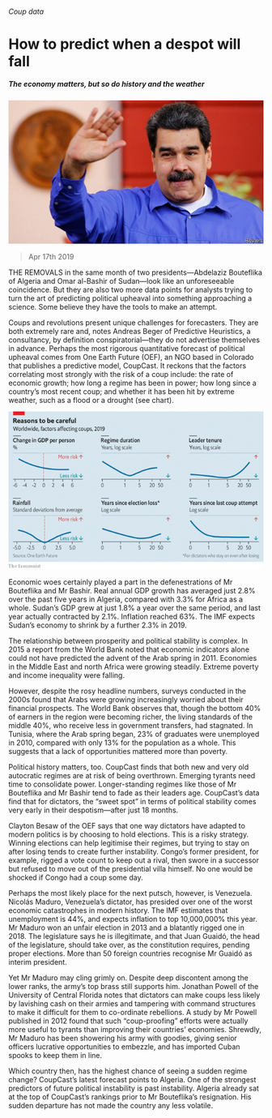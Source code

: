 ###### Coup data

# How to predict when a despot will fall 

##### The economy matters, but so do history and the weather 

![image](images/20190420_IRP501.jpg) 

> Apr 17th 2019 

THE REMOVALS in the same month of two presidents—Abdelaziz Bouteflika of Algeria and Omar al-Bashir of Sudan—look like an unforeseeable coincidence. But they are also two more data points for analysts trying to turn the art of predicting political upheaval into something approaching a science. Some believe they have the tools to make an attempt. 

Coups and revolutions present unique challenges for forecasters. They are both extremely rare and, notes Andreas Beger of Predictive Heuristics, a consultancy, by definition conspiratorial—they do not advertise themselves in advance. Perhaps the most rigorous quantitative forecast of political upheaval comes from One Earth Future (OEF), an NGO based in Colorado that publishes a predictive model, CoupCast. It reckons that the factors correlating most strongly with the risk of a coup include: the rate of economic growth; how long a regime has been in power; how long since a country’s most recent coup; and whether it has been hit by extreme weather, such as a flood or a drought (see chart). 

![image](images/20190420_IRC735.png) 

Economic woes certainly played a part in the defenestrations of Mr Bouteflika and Mr Bashir. Real annual GDP growth has averaged just 2.8% over the past five years in Algeria, compared with 3.3% for Africa as a whole. Sudan’s GDP grew at just 1.8% a year over the same period, and last year actually contracted by 2.1%. Inflation reached 63%. The IMF expects Sudan’s economy to shrink by a further 2.3% in 2019. 

The relationship between prosperity and political stability is complex. In 2015 a report from the World Bank noted that economic indicators alone could not have predicted the advent of the Arab spring in 2011. Economies in the Middle East and north Africa were growing steadily. Extreme poverty and income inequality were falling. 

However, despite the rosy headline numbers, surveys conducted in the 2000s found that Arabs were growing increasingly worried about their financial prospects. The World Bank observes that, though the bottom 40% of earners in the region were becoming richer, the living standards of the middle 40%, who receive less in government transfers, had stagnated. In Tunisia, where the Arab spring began, 23% of graduates were unemployed in 2010, compared with only 13% for the population as a whole. This suggests that a lack of opportunities mattered more than poverty. 

Political history matters, too. CoupCast finds that both new and very old autocratic regimes are at risk of being overthrown. Emerging tyrants need time to consolidate power. Longer-standing regimes like those of Mr Bouteflika and Mr Bashir tend to fade as their leaders age. CoupCast’s data find that for dictators, the “sweet spot” in terms of political stability comes very early in their despotism—after just 18 months. 

Clayton Besaw of the OEF says that one way dictators have adapted to modern politics is by choosing to hold elections. This is a risky strategy. Winning elections can help legitimise their regimes, but trying to stay on after losing tends to create further instability. Congo’s former president, for example, rigged a vote count to keep out a rival, then swore in a successor but refused to move out of the presidential villa himself. No one would be shocked if Congo had a coup some day. 

Perhaps the most likely place for the next putsch, however, is Venezuela. Nicolás Maduro, Venezuela’s dictator, has presided over one of the worst economic catastrophes in modern history. The IMF estimates that unemployment is 44%, and expects inflation to top 10,000,000% this year. Mr Maduro won an unfair election in 2013 and a blatantly rigged one in 2018. The legislature says he is illegitimate, and that Juan Guaidó, the head of the legislature, should take over, as the constitution requires, pending proper elections. More than 50 foreign countries recognise Mr Guaidó as interim president. 

Yet Mr Maduro may cling grimly on. Despite deep discontent among the lower ranks, the army’s top brass still supports him. Jonathan Powell of the University of Central Florida notes that dictators can make coups less likely by lavishing cash on their armies and tampering with command structures to make it difficult for them to co-ordinate rebellions. A study by Mr Powell published in 2012 found that such “coup-proofing” efforts were actually more useful to tyrants than improving their countries’ economies. Shrewdly, Mr Maduro has been showering his army with goodies, giving senior officers lucrative opportunities to embezzle, and has imported Cuban spooks to keep them in line. 

Which country then, has the highest chance of seeing a sudden regime change? CoupCast’s latest forecast points to Algeria. One of the strongest predictors of future political instability is past instability. Algeria already sat at the top of CoupCast’s rankings prior to Mr Bouteflika’s resignation. His sudden departure has not made the country any less volatile. 

